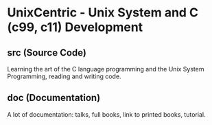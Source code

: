 # UnixCentric - Unix System and C (c99, c11) Development

## src (Source Code)

Learning the art of the C language programming and the Unix System Programming, reading and writing code.

## doc (Documentation)

A lot of documentation: talks, full books, link to printed books, tutorial.
